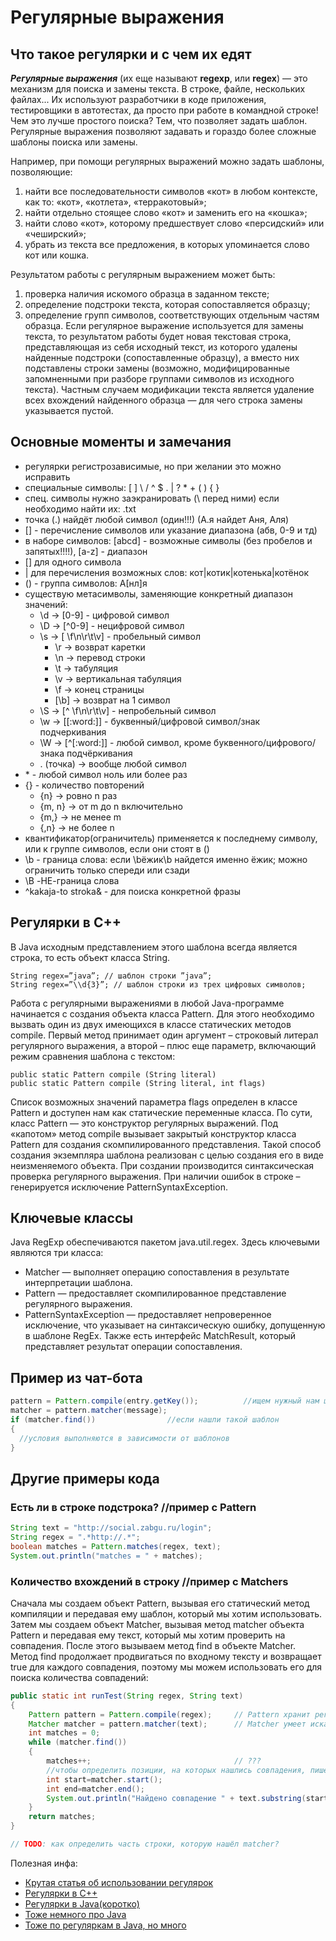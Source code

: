 # Регулярные выражения
## Что такое регулярки и с чем их едят
***Регулярные выражения*** (их еще называют **regexp**, или **regex**) — это механизм для поиска и замены текста. В строке, файле, нескольких файлах... Их используют разработчики в коде приложения, тестировщики в автотестах, да просто при работе в командной строке!
Чем это лучше простого поиска? Тем, что позволяет задать шаблон.
Регулярные выражения позволяют задавать и гораздо более сложные шаблоны поиска или замены.

Например, при помощи регулярных выражений можно задать шаблоны, позволяющие:

1. найти все последовательности символов «кот» в любом контексте, как то: «кот», «котлета», «терракотовый»;
2. найти отдельно стоящее слово «кот» и заменить его на «кошка»;
3. найти слово «кот», которому предшествует слово «персидский» или «чеширский»;
4. убрать из текста все предложения, в которых упоминается слово кот или кошка.

Результатом работы с регулярным выражением может быть:

1. проверка наличия искомого образца в заданном тексте;
2. определение подстроки текста, которая сопоставляется образцу;
3. определение групп символов, соответствующих отдельным частям образца.
Если регулярное выражение используется для замены текста, то результатом работы будет новая текстовая строка, представляющая из себя исходный текст, из которого удалены найденные подстроки (сопоставленные образцу), а вместо них подставлены строки замены (возможно, модифицированные запомненными при разборе группами символов из исходного текста). Частным случаем модификации текста является удаление всех вхождений найденного образца — для чего строка замены указывается пустой.

## Основные моменты и замечания
- регулярки регистрозависимые, но при желании это можно исправить
- специальные символы: [ ] \ / ^ $ . | ? * + ( ) { }
- спец. символы нужно заэкранировать (\ перед ними) если необходимо найти их: \.txt
- точка (.) найдёт любой символ (один!!!) (А.я найдет Аня, Аля)
- [] - перечисление символов или указание диапазона (абв, 0-9 и тд)
- в наборе символов: [abcd] - возможные символы (без пробелов и запятых!!!!), [a-z] - диапазон
- [] для одного символа
- | для перечисления возможных слов: кот|котик|котенька|котёнок
- () - группа символов: A[нл]я 
- существую метасимволы, заменяющие конкретный диапазон значений:
  - \d -> [0-9]  - цифровой символ 
  - \D -> [^0-9] - нецифровой символ
  - \s -> [ \f\n\r\t\v] - пробельный символ
     - \r -> возврат каретки
     - \n -> перевод строки
     - \t -> табуляция
     - \v -> вертикальная табуляция
     - \f -> конец страницы
     - [\b] -> возврат на 1 символ
  - \S -> [^ \f\n\r\t\v] - непробельный символ
  - \w -> [[:word:]] - буквенный/цифровой символ/знак подчеркивания
  - \W -> [^[:word:]] - любой символ, кроме буквенного/цифрового/знака подчёркивания
  - . (точка) -> вообще любой символ
- \* - любой символ ноль или более раз
- {} - количество повторений
  - {n} -> ровно n раз
  - {m, n}  -> от m до n включительно
  - {m,} -> не менее m
  - {,n} -> не более n
 - квантификатор(ограничитель) применяется к последнему символу, или к группе символов, если они стоят в ()
 - \b - граница слова: если \bёжик\b найдется именно ёжик; можно ограничить только спереди или сзади
 - \B -НЕ-граница слова
 - ^kakaja-to stroka& - для поиска конкретной фразы

## Регулярки в С++
В Java исходным представлением этого шаблона всегда является строка, то есть объект класса String. 
```с++
String regex=”java”; // шаблон строки ”java”;
String regex=”\\d{3}”; // шаблон строки из трех цифровых символов;
```
Работа с регулярными выражениями в любой Java-программе начинается с создания объекта класса Pattern. Для этого необходимо вызвать один из двух имеющихся в классе статических методов compile. Первый метод принимает один аргумент – строковый литерал регулярного выражения, а второй – плюс еще параметр, включающий режим сравнения шаблона с текстом:
```
public static Pattern compile (String literal)
public static Pattern compile (String literal, int flags)
```
Список возможных значений параметра flags определен в классе Pattern и доступен нам как статические переменные класса.
По сути, класс Pattern — это конструктор регулярных выражений. Под «капотом» метод compile вызывает закрытый конструктор класса Pattern для создания скомпилированного представления. Такой способ создания экземпляра шаблона реализован с целью создания его в виде неизменяемого объекта. При создании производится синтаксическая проверка регулярного выражения. При наличии ошибок в строке – генерируется исключение PatternSyntaxException.

## Ключевые классы
Java RegExp обеспечиваются пакетом java.util.regex. Здесь ключевыми являются три класса:

- Matcher — выполняет операцию сопоставления в результате интерпретации шаблона.
- Pattern — предоставляет скомпилированное представление регулярного выражения.
- PatternSyntaxException — предоставляет непроверенное исключение, что указывает на синтаксическую ошибку, допущенную в шаблоне RegEx.
Также есть интерфейс MatchResult, который представляет результат операции сопоставления.
## Пример из чат-бота
```Java
pattern = Pattern.compile(entry.getKey());          //ищем нужный нам шаблон
matcher = pattern.matcher(message);
if (matcher.find())                //если нашли такой шаблон
{
  //условия выполняются в зависимости от шаблонов
}
```
## Другие примеры кода
### Есть ли в строке подстрока? //пример с Pattern
```Java
String text = "http://social.zabgu.ru/login";
String regex = ".*http://.*";
boolean matches = Pattern.matches(regex, text);
System.out.println("matches = " + matches);
```
### Количество вхождений в строку //пример с Matchers
Сначала мы создаем объект Pattern, вызывая его статический метод компиляции и передавая ему шаблон, который мы хотим использовать.
Затем мы создаем объект Matcher, вызывая метод matcher объекта Pattern и передавая ему текст, который мы хотим проверить на совпадения.
После этого вызываем метод find в объекте Matcher.
Метод find продолжает продвигаться по входному тексту и возвращает true для каждого совпадения, поэтому мы можем использовать его для поиска количества совпадений:
```Java
public static int runTest(String regex, String text) 
{
    Pattern pattern = Pattern.compile(regex);     // Pattern хранит регуоярное выражение
    Matcher matcher = pattern.matcher(text);      // Matcher умеет искать подствоки согласно регулярному выражению
    int matches = 0;
    while (matcher.find())
    {
        matches++;                                // ???
        //чтобы определить позиции, на которых нашлись совпадения, пишем следующее:
        int start=matcher.start();
        int end=matcher.end();
        System.out.println("Найдено совпадение " + text.substring(start,end) + " с "+ start + " по " + (end-1) + " позицию");
    }
    return matches;
}

// TODO: как определить часть строки, которую нашёл matcher?
```

Полезная инфа:
- [Крутая статья об использовании регулярок](https://habr.com/ru/post/545150/)
- [Регулярки в С++](https://habr.com/ru/company/otus/blog/532056/)
- [Регулярки в Java(коротко)](https://javarush.ru/groups/posts/regulyarnye-vyrazheniya-v-java)
- [Тоже немного про Java](https://tproger.ru/articles/java-regex-ispolzovanie-reguljarnyh-vyrazhenij-na-praktike/)
- [Тоже по регуляркам в Java, но много](https://translated.turbopages.org/proxy_u/en-ru.ru.93222ca1-627ce1a5-60345635-74722d776562/https/www.baeldung.com/regular-expressions-java)
